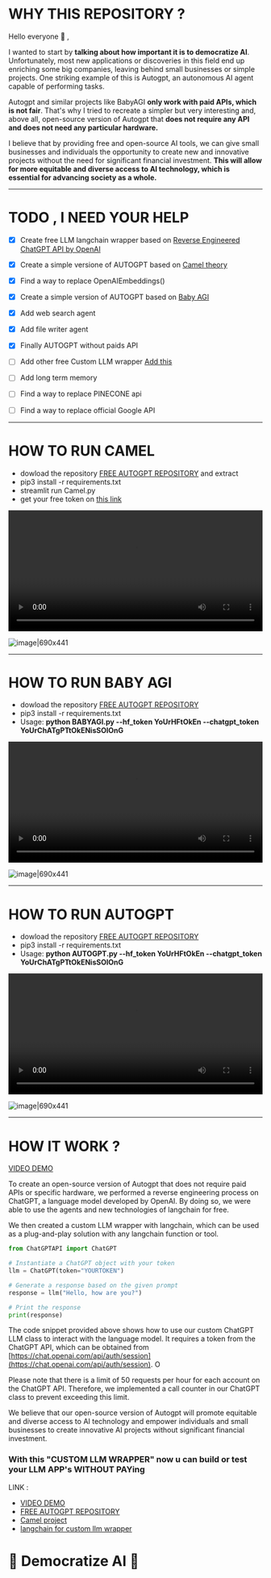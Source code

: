 # WHY THIS REPOSITORY ?

Hello everyone :smiling_face_with_three_hearts: ,

I wanted to start by **talking about how important it is to democratize AI**. Unfortunately, most new applications or discoveries in this field end up enriching some big companies, leaving behind small businesses or simple projects. One striking example of this is Autogpt, an autonomous AI agent capable of performing tasks.

Autogpt and similar projects like BabyAGI **only work with paid APIs, which is not fair**. That's why I tried to recreate a simpler but very interesting and, above all, open-source version of Autogpt that **does not require any API and does not need any particular hardware.**

I believe that by providing free and open-source AI tools, we can give small businesses and individuals the opportunity to create new and innovative projects without the need for significant financial investment. **This will allow for more equitable and diverse access to AI technology, which is essential for advancing society as a whole.**



-----


# TODO , I NEED YOUR HELP 
- [x] Create free LLM langchain wrapper based on [Reverse Engineered ChatGPT API by OpenAI](https://github.com/acheong08/ChatGPT) 
- [x] Create a simple versione of AUTOGPT based on [Camel theory](https://arxiv.org/pdf/2303.17760.pdf)
- [x] Find a way to replace OpenAIEmbeddings()
- [x] Create a simple version of AUTOGPT based on [Baby AGI](https://alumni.media.mit.edu/~kris/ftp/SafeBabyAGI-J.BiegerEtAl2015.pdf)
- [x] Add web search agent
- [x] Add file writer agent
- [x] Finally AUTOGPT without paids API

- [ ] Add other free Custom LLM wrapper [Add this](https://github.com/xtekky/gpt4free)
- [ ] Add long term memory
- [ ] Find a way to replace PINECONE api
- [ ] Find a way to replace official Google API


-----


# HOW TO RUN CAMEL
- dowload the repository [FREE AUTOGPT REPOSITORY](https://github.com/IntelligenzaArtificiale/Free-AUTOGPT-with-NO-API) and extract
- pip3 install -r requirements.txt
- streamlit run Camel.py
- get your free token on [this link](https://chat.openai.com/api/auth/session)
<video  width="100%" height="240" controls autoplay>
<source src="https://video.wixstatic.com/video/3c029f_363d7f30738147e5a43f5943757a0246/1080p/mp4/file.mp4"  type="video/webm" >
</video> 

![image|690x441](img/ok.png)


-----



# HOW TO RUN BABY AGI
- dowload the repository [FREE AUTOGPT REPOSITORY](https://github.com/IntelligenzaArtificiale/Free-AUTOGPT-with-NO-API)
- pip3 install -r requirements.txt
- Usage: **python BABYAGI.py --hf_token YoUrHFtOkEn --chatgpt_token YoUrChATgPTtOkENisSOlOnG**
<video  width="100%" height="240" controls autoplay>
<source src="https://video.wixstatic.com/video/3c029f_363d7f30738147e5a43f5943757a0246/1080p/mp4/file.mp4"  type="video/webm" >
</video> 

![image|690x441](img/2.png)



-----

# HOW TO RUN AUTOGPT
- dowload the repository [FREE AUTOGPT REPOSITORY](https://github.com/IntelligenzaArtificiale/Free-AUTOGPT-with-NO-API)
- pip3 install -r requirements.txt
- Usage: **python AUTOGPT.py --hf_token YoUrHFtOkEn --chatgpt_token YoUrChATgPTtOkENisSOlOnG**
<video  width="100%" height="240" controls autoplay>
<source src="https://video.wixstatic.com/video/3c029f_363d7f30738147e5a43f5943757a0246/1080p/mp4/file.mp4"  type="video/webm" >
</video> 

![image|690x441](img/2.png)



-----

# HOW IT WORK ?

[VIDEO DEMO](https://watch.screencastify.com/v/vSDUBdhfvh9yEwclHUyw)

To create an open-source version of Autogpt that does not require paid APIs or specific hardware, we performed a reverse engineering process on ChatGPT, a language model developed by OpenAI. By doing so, we were able to use the agents and new technologies of langchain for free.

We then created a custom LLM wrapper with langchain, which can be used as a plug-and-play solution with any langchain function or tool.

```python
from ChatGPTAPI import ChatGPT

# Instantiate a ChatGPT object with your token
llm = ChatGPT(token="YOURTOKEN")

# Generate a response based on the given prompt
response = llm("Hello, how are you?")

# Print the response
print(response)
```

The code snippet provided above shows how to use our custom ChatGPT LLM class to interact with the language model. It requires a token from the ChatGPT API, which can be obtained from [https://chat.openai.com/api/auth/session](https://chat.openai.com/api/auth/session). O

Please note that there is a limit of 50 requests per hour for each account on the ChatGPT API. Therefore, we implemented a call counter in our ChatGPT class to prevent exceeding this limit.

We believe that our open-source version of Autogpt will promote equitable and diverse access to AI technology and empower individuals and small businesses to create innovative AI projects without significant financial investment.



### With this "CUSTOM LLM WRAPPER" now u can build or test your LLM APP's WITHOUT PAYing

LINK : 
- [VIDEO DEMO](https://watch.screencastify.com/v/vSDUBdhfvh9yEwclHUyw)
- [FREE AUTOGPT REPOSITORY](https://github.com/IntelligenzaArtificiale/Free-AUTOGPT-with-NO-API)
- [Camel project](https://www.camel-ai.org/)
- [langchain for custom llm wrapper](https://python.langchain.com/en/latest/modules/models/llms/examples/custom_llm.html)


# **🤗 Democratize AI 🤗**

